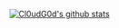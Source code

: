 [![Cl0udG0d's github stats](https://github-readme-stats.vercel.app/api?username=Cl0udG0d)](https://github.com/anuraghazra/github-readme-stats)

